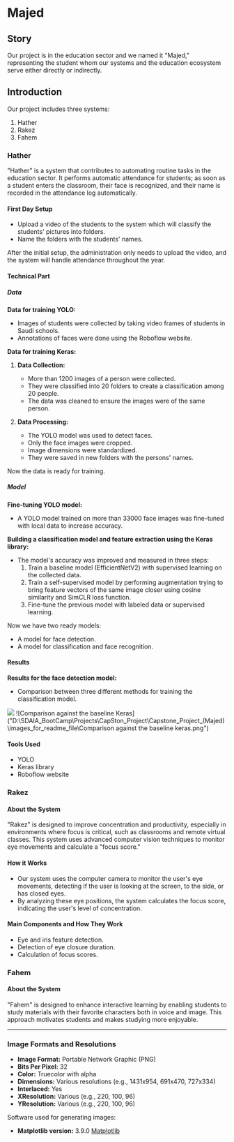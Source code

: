 # Majed

## Story

Our project is in the education sector and we named it "Majed," representing the student whom our systems and the education ecosystem serve either directly or indirectly.

## Introduction

Our project includes three systems:

1. Hather
2. Rakez
3. Fahem

### Hather

"Hather" is a system that contributes to automating routine tasks in the education sector. It performs automatic attendance for students; as soon as a student enters the classroom, their face is recognized, and their name is recorded in the attendance log automatically.

#### First Day Setup
- Upload a video of the students to the system which will classify the students' pictures into folders.
- Name the folders with the students' names.

After the initial setup, the administration only needs to upload the video, and the system will handle attendance throughout the year.

#### Technical Part

##### Data

**Data for training YOLO:**
- Images of students were collected by taking video frames of students in Saudi schools.
- Annotations of faces were done using the Roboflow website.

**Data for training Keras:**
1. **Data Collection:**
   - More than 1200 images of a person were collected.
   - They were classified into 20 folders to create a classification among 20 people.
   - The data was cleaned to ensure the images were of the same person.

2. **Data Processing:**
   - The YOLO model was used to detect faces.
   - Only the face images were cropped.
   - Image dimensions were standardized.
   - They were saved in new folders with the persons' names.

Now the data is ready for training.

##### Model

**Fine-tuning YOLO model:**
- A YOLO model trained on more than 33000 face images was fine-tuned with local data to increase accuracy.

**Building a classification model and feature extraction using the Keras library:**
- The model's accuracy was improved and measured in three steps:
  1. Train a baseline model (EfficientNetV2) with supervised learning on the collected data.
  2. Train a self-supervised model by performing augmentation trying to bring feature vectors of the same image closer using cosine similarity and SimCLR loss function.
  3. Fine-tune the previous model with labeled data or supervised learning.

Now we have two ready models:
- A model for face detection.
- A model for classification and face recognition.

#### Results

**Results for the face detection model:**
- Comparison between three different methods for training the classification model.
<img src= "D:\SDAIA_BootCamp\Projects\CapSton_Project\Capstone_Project_(Majed)\images_for_readme_file\Comparison against the baseline keras.png"/>
![Comparison against the baseline Keras]("D:\SDAIA_BootCamp\Projects\CapSton_Project\Capstone_Project_(Majed)\images_for_readme_file\Comparison against the baseline keras.png")


#### Tools Used

- YOLO
- Keras library
- Roboflow website

### Rakez

#### About the System

"Rakez" is designed to improve concentration and productivity, especially in environments where focus is critical, such as classrooms and remote virtual classes. This system uses advanced computer vision techniques to monitor eye movements and calculate a "focus score."

#### How it Works

- Our system uses the computer camera to monitor the user's eye movements, detecting if the user is looking at the screen, to the side, or has closed eyes.
- By analyzing these eye positions, the system calculates the focus score, indicating the user's level of concentration.

#### Main Components and How They Work

- Eye and iris feature detection.
- Detection of eye closure duration.
- Calculation of focus scores.

### Fahem

#### About the System

"Fahem" is designed to enhance interactive learning by enabling students to study materials with their favorite characters both in voice and image. This approach motivates students and makes studying more enjoyable.

---

### Image Formats and Resolutions

- **Image Format:** Portable Network Graphic (PNG)
- **Bits Per Pixel:** 32
- **Color:** Truecolor with alpha
- **Dimensions:** Various resolutions (e.g., 1431x954, 691x470, 727x334)
- **Interlaced:** Yes
- **XResolution:** Various (e.g., 220, 100, 96)
- **YResolution:** Various (e.g., 220, 100, 96)

Software used for generating images:
- **Matplotlib version:** 3.9.0 [Matplotlib](https://matplotlib.org/)
